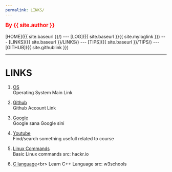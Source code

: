 ```yaml
---
permalink: LINKS/
---
```

<span style="color:red; font-weight:bold; font-size:larger;">By {{ site.author }}</span>
<br><br>
[HOME]({{ site.baseurl }}/) ---
[LOG]({{ site.baseurl }}{{ site.myloglink }}) ---
[LINKS]({{ site.baseurl }}/LINKS/) ---
[TIPS]({{ site.baseurl }}/TIPS/) ---
[GITHUB]({{ site.githublink }})
<br>
<hr>

# LINKS

1. [OS](https://os.vlsm.org/)<br>
Operating System Main Link

2. [Github](https://github.com/JevanWinata/os221)<br>
Github Account Link

3. [Google](https://google.com)<br>
Google sana Google sini

4. [Youtube](https://youtube.com)<br>
Find/search something usefull related to course

5. [Linux Commands](https://hackr.io/blog/basic-linux-commands)<br>
Basic Linux commands src: hackr.io

6. [C language](https://www.w3schools.com/cpp/cpp_intro.asp#:~:text=C%2B%2B%20is%20an%20object%2Doriented,fun%20and%20easy%20to%20learn!)<br>
Learn C++ Language src: w3schools


